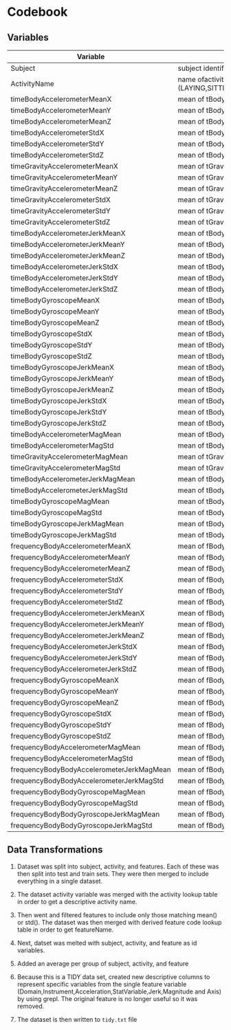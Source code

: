 Codebook
========

Variables
---------

Variable                                   | Comments
-------------------------------------------|-----------
Subject                                    |  subject identifier of volunteer (1-30)
ActivityName                               |  name ofactivity subject performed (LAYING,SITTING,STANDING,WALKING,WALKING_DOWNSTAIRS,WALKING_UPSTAIRS)
timeBodyAccelerometerMeanX                 |  mean of tBodyAcc-mean()-X
timeBodyAccelerometerMeanY                 |  mean of tBodyAcc-mean()-Y
timeBodyAccelerometerMeanZ                 |  mean of tBodyAcc-mean()-Z
timeBodyAccelerometerStdX                  |  mean of tBodyAcc-std()-X
timeBodyAccelerometerStdY                  |  mean of tBodyAcc-std()-Y
timeBodyAccelerometerStdZ                  |  mean of tBodyAcc-std()-Z
timeGravityAccelerometerMeanX              |  mean of tGravityAcc-mean()-X
timeGravityAccelerometerMeanY              |  mean of tGravityAcc-mean()-Y
timeGravityAccelerometerMeanZ              |  mean of tGravityAcc-mean()-Z
timeGravityAccelerometerStdX               |  mean of tGravityAcc-std()-X
timeGravityAccelerometerStdY               |  mean of tGravityAcc-std()-Y
timeGravityAccelerometerStdZ               |  mean of tGravityAcc-std()-Z
timeBodyAccelerometerJerkMeanX             |  mean of tBodyAccJerk-mean()-X
timeBodyAccelerometerJerkMeanY             |  mean of tBodyAccJerk-mean()-Y
timeBodyAccelerometerJerkMeanZ             |  mean of tBodyAccJerk-mean()-Z
timeBodyAccelerometerJerkStdX              |  mean of tBodyAccJerk-std()-X
timeBodyAccelerometerJerkStdY              |  mean of tBodyAccJerk-std()-Y
timeBodyAccelerometerJerkStdZ              |  mean of tBodyAccJerk-std()-Z
timeBodyGyroscopeMeanX                     |  mean of tBodyGyro-mean()-X
timeBodyGyroscopeMeanY                     |  mean of tBodyGyro-mean()-Y
timeBodyGyroscopeMeanZ                     |  mean of tBodyGyro-mean()-Z
timeBodyGyroscopeStdX                      |  mean of tBodyGyro-std()-X
timeBodyGyroscopeStdY                      |  mean of tBodyGyro-std()-Y
timeBodyGyroscopeStdZ                      |  mean of tBodyGyro-std()-Z
timeBodyGyroscopeJerkMeanX                 |  mean of tBodyGyroJerk-mean()-X
timeBodyGyroscopeJerkMeanY                 |  mean of tBodyGyroJerk-mean()-Y
timeBodyGyroscopeJerkMeanZ                 |  mean of tBodyGyroJerk-mean()-Z
timeBodyGyroscopeJerkStdX                  |  mean of tBodyGyroJerk-std()-X
timeBodyGyroscopeJerkStdY                  |  mean of tBodyGyroJerk-std()-Y
timeBodyGyroscopeJerkStdZ                  |  mean of tBodyGyroJerk-std()-Z
timeBodyAccelerometerMagMean               |  mean of tBodyAccMag-mean()
timeBodyAccelerometerMagStd                |  mean of tBodyAccMag-std()
timeGravityAccelerometerMagMean            |  mean of tGravityAccMag-mean()
timeGravityAccelerometerMagStd             |  mean of tGravityAccMag-std()
timeBodyAccelerometerJerkMagMean           |  mean of tBodyAccJerkMag-mean()
timeBodyAccelerometerJerkMagStd            |  mean of tBodyAccJerkMag-std()
timeBodyGyroscopeMagMean                   |  mean of tBodyGyroMag-mean()
timeBodyGyroscopeMagStd                    |  mean of tBodyGyroMag-std()
timeBodyGyroscopeJerkMagMean               |  mean of tBodyGyroJerkMag-mean()
timeBodyGyroscopeJerkMagStd                |  mean of tBodyGyroJerkMag-std()
frequencyBodyAccelerometerMeanX            |  mean of fBodyAcc-mean()-X
frequencyBodyAccelerometerMeanY            |  mean of fBodyAcc-mean()-Y
frequencyBodyAccelerometerMeanZ            |  mean of fBodyAcc-mean()-Z
frequencyBodyAccelerometerStdX             |  mean of fBodyAcc-std()-X
frequencyBodyAccelerometerStdY             |  mean of fBodyAcc-std()-Y
frequencyBodyAccelerometerStdZ             |  mean of fBodyAcc-std()-Z
frequencyBodyAccelerometerJerkMeanX        |  mean of fBodyAccJerk-mean()-X
frequencyBodyAccelerometerJerkMeanY        |  mean of fBodyAccJerk-mean()-Y
frequencyBodyAccelerometerJerkMeanZ        |  mean of fBodyAccJerk-mean()-Z
frequencyBodyAccelerometerJerkStdX         |  mean of fBodyAccJerk-std()-X
frequencyBodyAccelerometerJerkStdY         |  mean of fBodyAccJerk-std()-Y
frequencyBodyAccelerometerJerkStdZ         |  mean of fBodyAccJerk-std()-Z
frequencyBodyGyroscopeMeanX                |  mean of fBodyGyro-mean()-X
frequencyBodyGyroscopeMeanY                |  mean of fBodyGyro-mean()-Y
frequencyBodyGyroscopeMeanZ                |  mean of fBodyGyro-mean()-Z
frequencyBodyGyroscopeStdX                 |  mean of fBodyGyro-std()-X
frequencyBodyGyroscopeStdY                 |  mean of fBodyGyro-std()-Y
frequencyBodyGyroscopeStdZ                 |  mean of fBodyGyro-std()-Z
frequencyBodyAccelerometerMagMean          |  mean of fBodyAccMag-mean()
frequencyBodyAccelerometerMagStd           |  mean of fBodyAccMag-std()
frequencyBodyBodyAccelerometerJerkMagMean  |  mean of fBodyBodyAccJerkMag-mean()
frequencyBodyBodyAccelerometerJerkMagStd   |  mean of fBodyBodyAccJerkMag-std()
frequencyBodyBodyGyroscopeMagMean          |  mean of fBodyBodyGyroMag-mean()
frequencyBodyBodyGyroscopeMagStd           |  mean of fBodyBodyGyroMag-std()
frequencyBodyBodyGyroscopeJerkMagMean      |  mean of fBodyBodyGyroJerkMag-mean()
frequencyBodyBodyGyroscopeJerkMagStd       |  mean of fBodyBodyGyroJerkMag-std()


Data Transformations
--------------------

1. Dataset was  split into subject, activity, and features. Each of these was then split into test and train sets. They were then merged to include everything in a single dataset. 

2. The dataset activity variable was merged with the activity lookup table in order to get a descriptive activity name.

3. Then went and filtered features to include only those matching mean() or std(). The dataset was then merged with derived feature code lookup table in order to get featureName.

4. Next, datset was melted with subject, activity, and feature as id variables.

5. Added an average per group of subject, activity, and feature

6. Because this is a TIDY data set, created new descriptive columns to represent specific variables from the single feature variable (Domain,Instrument,Acceleration,StatVariable,Jerk,Magnitude and Axis) by using grepl. The original feature is no longer useful so it was removed.

7. The dataset is then written to `tidy.txt` file